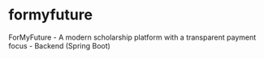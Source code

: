 # formyfuture
ForMyFuture - A modern scholarship platform with a transparent payment focus - Backend (Spring Boot)
